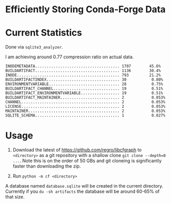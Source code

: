 # Efficiently Storing Conda-Forge Data

# Current Statistics

Done via `sqlite3_analyzer`.

I am achieving around 0.77 compression ratio on actual data.

```
INODEMETADATA..................................... 1707        45.6% 
BUILDARTIFACT..................................... 1136        30.4% 
INODE............................................. 793         21.2% 
BUILDARTIFACTINDEX................................ 30           0.80% 
ENVIRONMENTVARIABLE............................... 28           0.75% 
BUILDARTIFACT_CHANNEL............................. 19           0.51% 
BUILDARTIFACT_ENVIRONMENTVARIABLE................. 19           0.51% 
BUILDARTIFACT_MAINTAINER.......................... 2            0.053% 
CHANNEL........................................... 2            0.053% 
LICENSE........................................... 2            0.053% 
MAINTAINER........................................ 2            0.053% 
SQLITE_SCHEMA..................................... 1            0.027% 
```

# Usage

1. Download the latest of https://github.com/regro/libcfgraph to
`<directory>` as a git repository with a shallow clone `git clone
--depth=0 ...`. Note this is on the order of 50 GBs and git cloneing
is significantly faster than downloading the zip.

2. Run `python -m cf <directory>`

A database named `database.sqlite` will be created in the current
directory. Currently if you `du -sh artifacts` the database will be
around 60-65% of that size.



